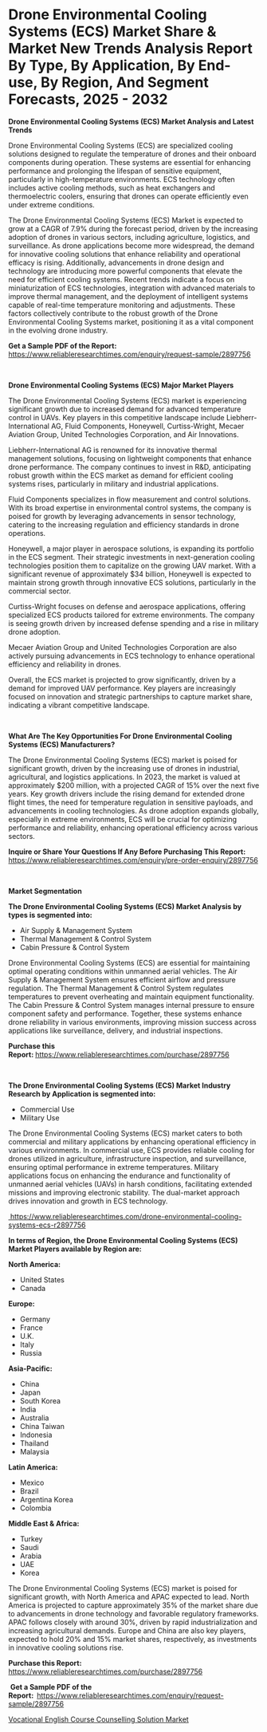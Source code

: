 <p><h1>Drone Environmental Cooling Systems (ECS) Market Share & Market New Trends Analysis Report By Type, By Application, By End-use, By Region, And Segment Forecasts, 2025 - 2032</h1></p><p><strong>Drone Environmental Cooling Systems (ECS) Market Analysis and Latest Trends</strong></p>
<p><p>Drone Environmental Cooling Systems (ECS) are specialized cooling solutions designed to regulate the temperature of drones and their onboard components during operation. These systems are essential for enhancing performance and prolonging the lifespan of sensitive equipment, particularly in high-temperature environments. ECS technology often includes active cooling methods, such as heat exchangers and thermoelectric coolers, ensuring that drones can operate efficiently even under extreme conditions.</p><p>The Drone Environmental Cooling Systems (ECS) Market is expected to grow at a CAGR of 7.9% during the forecast period, driven by the increasing adoption of drones in various sectors, including agriculture, logistics, and surveillance. As drone applications become more widespread, the demand for innovative cooling solutions that enhance reliability and operational efficacy is rising. Additionally, advancements in drone design and technology are introducing more powerful components that elevate the need for efficient cooling systems. Recent trends indicate a focus on miniaturization of ECS technologies, integration with advanced materials to improve thermal management, and the deployment of intelligent systems capable of real-time temperature monitoring and adjustments. These factors collectively contribute to the robust growth of the Drone Environmental Cooling Systems market, positioning it as a vital component in the evolving drone industry.</p></p>
<p><strong>Get a Sample PDF of the Report:&nbsp;</strong> <a href="https://www.reliableresearchtimes.com/enquiry/request-sample/2897756?utm_campaign=1581&utm_medium=2&utm_source=Github&utm_content=ia&utm_term=15032025&utm_id=drone-environmental-cooling-systems-ecs">https://www.reliableresearchtimes.com/enquiry/request-sample/2897756</a></p>
<p>&nbsp;</p>
<p><strong>Drone Environmental Cooling Systems (ECS) Major Market Players</strong></p>
<p><p>The Drone Environmental Cooling Systems (ECS) market is experiencing significant growth due to increased demand for advanced temperature control in UAVs. Key players in this competitive landscape include Liebherr-International AG, Fluid Components, Honeywell, Curtiss-Wright, Mecaer Aviation Group, United Technologies Corporation, and Air Innovations.</p><p>Liebherr-International AG is renowned for its innovative thermal management solutions, focusing on lightweight components that enhance drone performance. The company continues to invest in R&D, anticipating robust growth within the ECS market as demand for efficient cooling systems rises, particularly in military and industrial applications.</p><p>Fluid Components specializes in flow measurement and control solutions. With its broad expertise in environmental control systems, the company is poised for growth by leveraging advancements in sensor technology, catering to the increasing regulation and efficiency standards in drone operations.</p><p>Honeywell, a major player in aerospace solutions, is expanding its portfolio in the ECS segment. Their strategic investments in next-generation cooling technologies position them to capitalize on the growing UAV market. With a significant revenue of approximately $34 billion, Honeywell is expected to maintain strong growth through innovative ECS solutions, particularly in the commercial sector.</p><p>Curtiss-Wright focuses on defense and aerospace applications, offering specialized ECS products tailored for extreme environments. The company is seeing growth driven by increased defense spending and a rise in military drone adoption.</p><p>Mecaer Aviation Group and United Technologies Corporation are also actively pursuing advancements in ECS technology to enhance operational efficiency and reliability in drones.</p><p>Overall, the ECS market is projected to grow significantly, driven by a demand for improved UAV performance. Key players are increasingly focused on innovation and strategic partnerships to capture market share, indicating a vibrant competitive landscape.</p></p>
<p>&nbsp;</p>
<p><strong>What Are The Key Opportunities For Drone Environmental Cooling Systems (ECS) Manufacturers?</strong></p>
<p><p>The Drone Environmental Cooling Systems (ECS) market is poised for significant growth, driven by the increasing use of drones in industrial, agricultural, and logistics applications. In 2023, the market is valued at approximately $200 million, with a projected CAGR of 15% over the next five years. Key growth drivers include the rising demand for extended drone flight times, the need for temperature regulation in sensitive payloads, and advancements in cooling technologies. As drone adoption expands globally, especially in extreme environments, ECS will be crucial for optimizing performance and reliability, enhancing operational efficiency across various sectors.</p></p>
<p><strong>Inquire or Share Your Questions If Any Before Purchasing This Report:</strong> <a href="https://www.reliableresearchtimes.com/enquiry/pre-order-enquiry/2897756?utm_campaign=1581&utm_medium=2&utm_source=Github&utm_content=ia&utm_term=15032025&utm_id=drone-environmental-cooling-systems-ecs">https://www.reliableresearchtimes.com/enquiry/pre-order-enquiry/2897756</a></p>
<p>&nbsp;</p>
<p><strong>Market Segmentation</strong></p>
<p><strong>The Drone Environmental Cooling Systems (ECS) Market Analysis by types is segmented into:</strong></p>
<p><ul><li>Air Supply & Management System</li><li>Thermal Management & Control System</li><li>Cabin Pressure & Control System</li></ul></p>
<p><p>Drone Environmental Cooling Systems (ECS) are essential for maintaining optimal operating conditions within unmanned aerial vehicles. The Air Supply & Management System ensures efficient airflow and pressure regulation. The Thermal Management & Control System regulates temperatures to prevent overheating and maintain equipment functionality. The Cabin Pressure & Control System manages internal pressure to ensure component safety and performance. Together, these systems enhance drone reliability in various environments, improving mission success across applications like surveillance, delivery, and industrial inspections.</p></p>
<p><strong>Purchase this Report:&nbsp;</strong><a href="https://www.reliableresearchtimes.com/purchase/2897756?utm_campaign=1581&utm_medium=2&utm_source=Github&utm_content=ia&utm_term=15032025&utm_id=drone-environmental-cooling-systems-ecs">https://www.reliableresearchtimes.com/purchase/2897756</a></p>
<p>&nbsp;</p>
<p><strong>The Drone Environmental Cooling Systems (ECS) Market Industry Research by Application is segmented into:</strong></p>
<p><ul><li>Commercial Use</li><li>Military Use</li></ul></p>
<p><p>The Drone Environmental Cooling Systems (ECS) market caters to both commercial and military applications by enhancing operational efficiency in various environments. In commercial use, ECS provides reliable cooling for drones utilized in agriculture, infrastructure inspection, and surveillance, ensuring optimal performance in extreme temperatures. Military applications focus on enhancing the endurance and functionality of unmanned aerial vehicles (UAVs) in harsh conditions, facilitating extended missions and improving electronic stability. The dual-market approach drives innovation and growth in ECS technology.</p></p>
<p><a href="https://www.reliableresearchtimes.com/drone-environmental-cooling-systems-ecs-r2897756?utm_campaign=1581&utm_medium=2&utm_source=Github&utm_content=ia&utm_term=15032025&utm_id=drone-environmental-cooling-systems-ecs">&nbsp;https://www.reliableresearchtimes.com/drone-environmental-cooling-systems-ecs-r2897756</a></p>
<p><strong>In terms of Region, the Drone Environmental Cooling Systems (ECS) Market Players available by Region are:</strong></p>
<p>
    <p> <strong> North America: </strong>
        <ul>
            <li>United States</li>
            <li>Canada</li>
        </ul>
        </p> 
    <p> <strong> Europe: </strong>
        <ul>
            <li>Germany</li>
            <li>France</li>
            <li>U.K.</li>
            <li>Italy</li>
            <li>Russia</li>
        </ul>
        </p> 
    <p> <strong> Asia-Pacific: </strong>
        <ul>
            <li>China</li>
            <li>Japan</li>
            <li>South Korea</li>
            <li>India</li>
            <li>Australia</li>
            <li>China Taiwan</li>
            <li>Indonesia</li>
            <li>Thailand</li>
            <li>Malaysia</li>
        </ul>
        </p> 
    <p> <strong> Latin America: </strong>
        <ul>
            <li>Mexico</li>
            <li>Brazil</li>
            <li>Argentina Korea</li>
            <li>Colombia</li>
        </ul>
        </p> 
    <p> <strong> Middle East & Africa: </strong>
        <ul>
            <li>Turkey</li>
            <li>Saudi</li>
            <li>Arabia</li>
            <li>UAE</li>
            <li>Korea</li>
        </ul>
    </p>
    </p>
<p><p>The Drone Environmental Cooling Systems (ECS) market is poised for significant growth, with North America and APAC expected to lead. North America is projected to capture approximately 35% of the market share due to advancements in drone technology and favorable regulatory frameworks. APAC follows closely with around 30%, driven by rapid industrialization and increasing agricultural demands. Europe and China are also key players, expected to hold 20% and 15% market shares, respectively, as investments in innovative cooling solutions rise.</p></p>
<p><strong>Purchase this Report: </strong><a href="https://www.reliableresearchtimes.com/purchase/2897756?utm_campaign=1581&utm_medium=2&utm_source=Github&utm_content=ia&utm_term=15032025&utm_id=drone-environmental-cooling-systems-ecs">https://www.reliableresearchtimes.com/purchase/2897756</a></p>
<p>&nbsp;<strong>Get a Sample PDF of the Report:&nbsp;&nbsp;</strong><a href="https://www.reliableresearchtimes.com/enquiry/request-sample/2897756?utm_campaign=1581&utm_medium=2&utm_source=Github&utm_content=ia&utm_term=15032025&utm_id=drone-environmental-cooling-systems-ecs">https://www.reliableresearchtimes.com/enquiry/request-sample/2897756</a></p>
<p><strong></strong></p>
<p><p><a href="https://github.com/castoriffic/Market-Research-Report-List-6/blob/main/vocational-english-course-counselling-solution-market.md?utm_campaign=1581&utm_medium=2&utm_source=Github&utm_content=ia&utm_term=15032025&utm_id=drone-environmental-cooling-systems-ecs">Vocational English Course Counselling Solution Market</a></p></p>